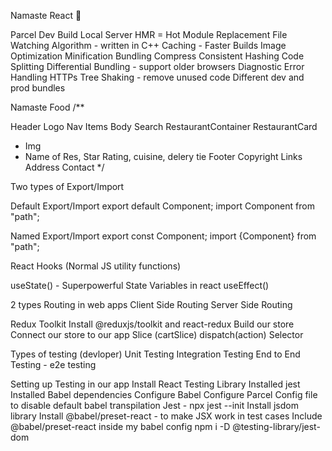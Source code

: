 Namaste React 🚀

Parcel
Dev Build
Local Server
HMR = Hot Module Replacement
File Watching Algorithm - written in C++
Caching - Faster Builds
Image Optimization
Minification
Bundling
Compress
Consistent Hashing
Code Splitting
Differential Bundling - support older browsers
Diagnostic
Error Handling
HTTPs
Tree Shaking - remove unused code
Different dev and prod bundles




Namaste Food
/**

Header
Logo
Nav Items
Body
Search
RestaurantContainer
RestaurantCard
 - Img
 - Name of Res, Star Rating, cuisine, delery tie
Footer
Copyright
Links
Address
Contact */



Two types of Export/Import

Default Export/Import
export default Component; import Component from "path";

Named Export/Import
export const Component; import {Component} from "path";



React Hooks
(Normal JS utility functions)

useState() - Superpowerful State Variables in react
useEffect()



2 types Routing in web apps
Client Side Routing
Server Side Routing



Redux Toolkit
Install @reduxjs/toolkit and react-redux
Build our store
Connect our store to our app
Slice (cartSlice)
dispatch(action)
Selector

Types of testing (devloper)
Unit Testing
Integration Testing
End to End Testing - e2e testing


Setting up Testing in our app
Install React Testing Library
Installed jest
Installed Babel dependencies
Configure Babel
Configure Parcel Config file to disable default babel transpilation
Jest - npx jest --init
Install jsdom library
Install @babel/preset-react - to make JSX work in test cases
Include @babel/preset-react inside my babel config
npm i -D @testing-library/jest-dom
